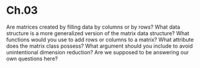 # Ch.03
Are matrices created by filling data by columns or by rows?
What data structure is a more generalized version of the matrix data structure?
What functions would you use to add rows or columns to a matrix?
What attribute does the matrix class possess?
What argument should you include to avoid unintentional dimension reduction?
Are we supposed to be answering our own questions here?


